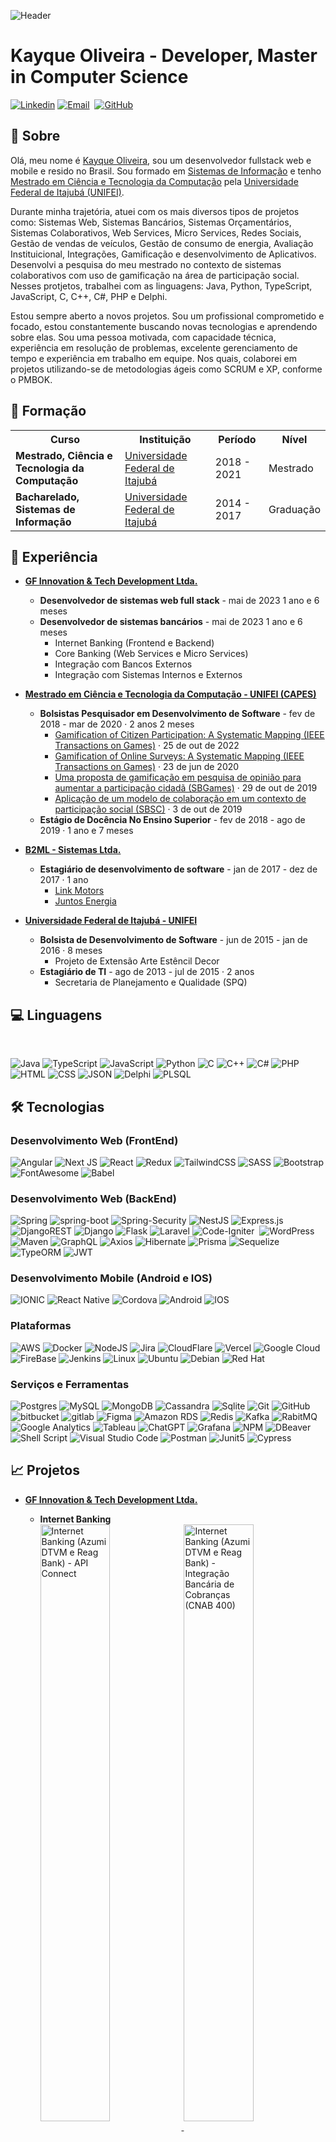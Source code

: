 ![Header](https://github.com/kayque-willy/kayque-willy/blob/main/header%20github.png "Header")

<h1 align="left">Kayque Oliveira - Developer, Master in Computer Science</h1>

[![Linkedin](https://img.shields.io/badge/Linkedin-0077B5?style=for-the-badge&logo=linkedin&logoColor=white)](https://www.linkedin.com/in/kayque-oliveira66/)
[![Email](https://img.shields.io/badge/Microsoft_Outlook-0078D4?style=for-the-badge&logo=microsoft-outlook&logoColor=white)](mailto:kayque-willy@hotmail.com)&nbsp;
[![GitHub](https://img.shields.io/badge/Github-100000?style=for-the-badge&logo=github&logoColor=white)](https://github.com/kayque-willy)

<h2>📝 Sobre</h2>

Olá, meu nome é [Kayque Oliveira](https://www.linkedin.com/in/kayque-oliveira66/), sou um desenvolvedor fullstack web e mobile e resido no Brasil. Sou formado em [Sistemas de Informação](https://unifei.edu.br/) e tenho [Mestrado em Ciência e Tecnologia da Computação](https://ppg-ctc.unifei.edu.br/) pela [Universidade Federal de Itajubá (UNIFEI)](https://unifei.edu.br/).

Durante minha trajetória, atuei com os mais diversos tipos de projetos como: Sistemas Web, Sistemas Bancários, Sistemas Orçamentários, Sistemas Colaborativos, Web Services, Micro Services, Redes Sociais, Gestão de vendas de veículos, Gestão de consumo de energia, Avaliação Instituicional, Integrações, Gamificação e desenvolvimento de Aplicativos. Desenvolvi a pesquisa do meu mestrado no contexto de sistemas colaborativos com uso de gamificação na área de participação social. Nesses protjetos, trabalhei com as linguagens: Java, Python, TypeScript, JavaScript, C, C++, C#, PHP e Delphi.

Estou sempre aberto a novos projetos. Sou um profissional comprometido e focado, estou constantemente buscando novas tecnologias e aprendendo sobre elas. Sou uma pessoa motivada, com capacidade técnica, experiência em resolução de problemas, excelente gerenciamento de tempo e experiência em trabalho em equipe. Nos quais, colaborei em projetos utilizando-se de metodologias ágeis como SCRUM e XP, conforme o PMBOK.

<h2>📘 Formação</h2>

<table>
  <tr>
    <th>Curso</th>
    <th>Instituição</th>
    <th>Período</th>
    <th>Nível</th>
  </tr>
  <tr>
    <td><b>Mestrado, Ciência e Tecnologia da Computação</b></td>
    <td><a href="https://ppg-ctc.unifei.edu.br/">Universidade Federal de Itajubá</a></td>
    <td>2018 - 2021</td>
    <td>Mestrado</td>
  </tr>
  <tr>
    <td><b>Bacharelado, Sistemas de Informação</b></td>
    <td><a href="https://prg.unifei.edu.br/cursos/sistemas-de-informacao/">Universidade Federal de Itajubá</a></td>
    <td>2014 - 2017</td>
    <td>Graduação</td>
  </tr>
 </table>

<h2>🏦 Experiência</h2>

- <b>[GF Innovation & Tech Development Ltda.](https://www.linkedin.com/company/globalfinanceiro)</b>
    - <b>Desenvolvedor de sistemas web full stack</b> -  mai de 2023 1 ano e 6 meses
    - <b>Desenvolvedor de sistemas bancários</b> - mai de 2023  1 ano e 6 meses
        - Internet Banking (Frontend e Backend)
        - Core Banking (Web Services e Micro Services)
        - Integração com Bancos Externos
        - Integração com Sistemas Internos e Externos<br/>
        
- <b>[Mestrado em Ciência e Tecnologia da Computação - UNIFEI (CAPES)](https://www.gov.br/capes/pt-br/acesso-a-informacao/acoes-e-programas/bolsas/bolsas-no-pais)</b>
    - <b>Bolsistas Pesquisador em Desenvolvimento de Software</b> - fev de 2018 - mar de 2020 · 2 anos 2 meses
        - [Gamification of Citizen Participation: A Systematic Mapping (IEEE Transactions on Games)](https://ieeexplore.ieee.org/document/9927332) · 25 de out de 2022
        - [Gamification of Online Surveys: A Systematic Mapping (IEEE Transactions on Games)](https://ieeexplore.ieee.org/document/9123672) · 23 de jun de 2020
        - [Uma proposta de gamificação em pesquisa de opinião para aumentar a participação cidadã (SBGames)](https://www.sbgames.org/sbgames2019/files/papers/CulturaFull/197273.pdf) · 29 de out de 2019
        - [Aplicação de um modelo de colaboração em um contexto de participação social (SBSC)](https://sol.sbc.org.br/index.php/sbsc/article/view/7806) ·  3 de out de 2019
    - <b>Estágio de Docência No Ensino Superior</b> - fev de 2018 - ago de 2019 · 1 ano e 7 meses<br/>
    
- <b>[B2ML - Sistemas Ltda.](https://www.b2ml.com.br/)</b>
    - <b>Estagiário de desenvolvimento de software</b> - jan de 2017 - dez de 2017 · 1 ano
        - [Link Motors](https://linkmotors.com.br/)
        - [Juntos Energia](https://juntosenergia.com.br/)<br/>
        
- <b>[Universidade Federal de Itajubá - UNIFEI](https://unifei.edu.br/)</b>
  - <b>Bolsista de Desenvolvimento de Software</b> - jun de 2015 - jan de 2016 · 8 meses
      -  Projeto de Extensão Arte Estêncil Decor
  - <b>Estagiário de TI</b> - ago de 2013 - jul de 2015 · 2 anos
      - Secretaria de Planejamento e Qualidade (SPQ)

<h2>💻 Linguagens</h2>

</br>

![Java](https://img.shields.io/badge/Java-e11e21?style=for-the-badge&logo=java&logoColor=white")
![TypeScript](https://img.shields.io/badge/TypeScript-007ACC?style=for-the-badge&logo=typescript&logoColor=F7DF1E)
![JavaScript](https://img.shields.io/badge/JavaScript-323330?style=for-the-badge&logo=javascript&logoColor=F7DF1E)
![Python](https://img.shields.io/badge/Python-FFD43B?style=for-the-badge&logo=python&logoColor=blue)
![C](https://img.shields.io/badge/C-00599C?style=for-the-badge&logo=c&logoColor=white)
![C++](https://img.shields.io/badge/C%2B%2B-00599C?style=for-the-badge&logo=c%2B%2B&logoColor=white)
![C#](https://img.shields.io/badge/C%23-239120?style=for-the-badge&logo=csharp&logoColor=white)
![PHP](https://img.shields.io/badge/PHP-777BB4?style=for-the-badge&logo=php&logoColor=white)
![HTML](https://img.shields.io/badge/HTML5-E34F26?style=for-the-badge&logo=html5&logoColor=white)
![CSS](https://img.shields.io/badge/CSS3-1572B6?style=for-the-badge&logo=css3&logoColor=white)
![JSON](https://img.shields.io/badge/json-5E5C5C?style=for-the-badge&logo=json&logoColor=white)
![Delphi](https://img.shields.io/badge/Delphi-B22222?style=for-the-badge&logo=delphi&logoColor=white)
![PLSQL](https://img.shields.io/badge/PLSQL-F80000?style=for-the-badge&logo=oracle&logoColor=black)

<h2>🛠️ Tecnologias</h2>

### Desenvolvimento Web (FrontEnd)

![Angular](https://img.shields.io/badge/Angular-DD0031?style=for-the-badge&logo=angular&logoColor=white)
![Next JS](https://img.shields.io/badge/Next-black?style=for-the-badge&logo=next.js&logoColor=white)
![React](https://img.shields.io/badge/React-20232A?style=for-the-badge&logo=react&logoColor=61DAFB)
![Redux](https://img.shields.io/badge/Redux-593D88?style=for-the-badge&logo=redux&logoColor=white)
![TailwindCSS](https://img.shields.io/badge/tailwindcss-%2338B2AC.svg?style=for-the-badge&logo=tailwind-css&logoColor=white)
![SASS](https://img.shields.io/badge/SASS-hotpink.svg?style=for-the-badge&logo=SASS&logoColor=white)
![Bootstrap](https://img.shields.io/badge/Bootstrap-563D7C?style=for-the-badge&logo=bootstrap&logoColor=white)
![FontAwesome](https://img.shields.io/badge/Font_Awesome-339AF0?style=for-the-badge&logo=fontawesome&logoColor=white)
![Babel](https://img.shields.io/badge/Babel-F9DC3e?style=for-the-badge&logo=babel&logoColor=black)

### Desenvolvimento Web (BackEnd)

![Spring](https://img.shields.io/badge/Spring-6DB33F?style=for-the-badge&logo=spring&logoColor=white)
![spring-boot](https://img.shields.io/badge/Spring_Boot-6DB33F?style=for-the-badge&logo=spring-boot&logoColor=white)
![Spring-Security](https://img.shields.io/badge/Spring_Security-6DB33F?style=for-the-badge&logo=Spring-Security&logoColor=white)
![NestJS](https://img.shields.io/badge/nestjs-E0234E?style=for-the-badge&logo=nestjs&logoColor=white)
![Express.js](https://img.shields.io/badge/express.js-%23404d59.svg?style=for-the-badge&logo=express&logoColor=%2361DAFB)
![DjangoREST](https://img.shields.io/badge/DJANGO-REST-ff1709?style=for-the-badge&logo=django&logoColor=white&color=ff1709&labelColor=gray)
![Django](https://img.shields.io/badge/django-%23092E20.svg?style=for-the-badge&logo=django&logoColor=white)
![Flask](https://img.shields.io/badge/Flask-000000?style=for-the-badge&logo=flask&logoColor=white)
![Laravel](https://img.shields.io/badge/laravel-%23FF2D20.svg?style=for-the-badge&logo=laravel&logoColor=white)
![Code-Igniter](https://img.shields.io/badge/CodeIgniter-%23EF4223.svg?style=for-the-badge&logo=codeIgniter&logoColor=white)&nbsp;
![WordPress](https://img.shields.io/badge/Wordpress-21759B?style=for-the-badge&logo=wordpress&logoColor=whit)
![Maven](https://img.shields.io/badge/apache_maven-C71A36?style=for-the-badge&logo=apachemaven&logoColor=white)
![GraphQL](https://img.shields.io/badge/GraphQl-E10098?style=for-the-badge&logo=graphql&logoColor=white)
![Axios](https://img.shields.io/badge/axios-671ddf?&style=for-the-badge&logo=axios&logoColor=white)
![Hibernate](https://img.shields.io/badge/Hibernate-59666C?style=for-the-badge&logo=Hibernate&logoColor=white)
![Prisma](https://img.shields.io/badge/Prisma-3982CE?style=for-the-badge&logo=Prisma&logoColor=white)
![Sequelize](https://img.shields.io/badge/Sequelize-52B0E7?style=for-the-badge&logo=Sequelize&logoColor=white)
![TypeORM](https://img.shields.io/badge/typeorm-FE0803?style=for-the-badge&logo=typeorm&logoColor=white)
![JWT](https://img.shields.io/badge/JWT-000000?style=for-the-badge&logo=JSON%20web%20tokens&logoColor=white)

### Desenvolvimento Mobile (Android e IOS)

![IONIC](https://img.shields.io/badge/Ionic-3880FF?style=for-the-badge&logo=ionic&logoColor=white)
![React Native](https://img.shields.io/badge/React_Native-20232A?style=for-the-badge&logo=react&logoColor=61DAFB)
![Cordova](https://img.shields.io/badge/Cordova-35434F?style=for-the-badge&logo=apache-cordova&logoColor=E8E8E8)
![Android](	https://img.shields.io/badge/Android-3DDC84?style=for-the-badge&logo=android&logoColor=white)
![IOS](https://img.shields.io/badge/iOS-000000?style=for-the-badge&logo=ios&logoColor=white)

### Plataformas

![AWS](https://img.shields.io/badge/AWS-f79201?style=for-the-badge&logo=amazon&logoColor=white)
![Docker](https://img.shields.io/badge/Docker-2CA5E0?style=for-the-badge&logo=docker&logoColor=white)
![NodeJS](https://img.shields.io/badge/node.js-6DA55F?style=for-the-badge&logo=node.js&logoColor=white)
![Jira](https://img.shields.io/badge/Jira-0052CC?style=for-the-badge&logo=Jira&logoColor=white)
![CloudFlare](https://img.shields.io/badge/Cloudflare-F38020?style=for-the-badge&logo=Cloudflare&logoColor=white)
![Vercel](https://img.shields.io/badge/Vercel-000000?style=for-the-badge&logo=vercel&logoColor=white)
![Google Cloud](https://img.shields.io/badge/GCP-4285f4?style=for-the-badge&logo=google&logoColor=white)
![FireBase](https://img.shields.io/badge/Firebase-F5820B?style=for-the-badge&logo=firebase&logoColor=FFCB2B)
![Jenkins](https://img.shields.io/badge/Jenkins-D24939?style=for-the-badge&logo=Jenkins&logoColor=white)
![Linux](https://img.shields.io/badge/Linux-FCC624?style=for-the-badge&logo=linux&logoColor=black)
![Ubuntu](https://img.shields.io/badge/Ubuntu-E95420?style=for-the-badge&logo=ubuntu&logoColor=white)
![Debian](https://img.shields.io/badge/Debian-A81D33?style=for-the-badge&logo=debian&logoColor=white)
![Red Hat](https://img.shields.io/badge/Red%20Hat-EE0000?style=for-the-badge&logo=redhat&logoColor=white)

### Serviços e Ferramentas

![Postgres](https://img.shields.io/badge/PostgreSQL-316192?style=for-the-badge&logo=postgresql&logoColor=white)
![MySQL](https://img.shields.io/badge/mysql-%2300f.svg?style=for-the-badge&logo=mysql&logoColor=white)
![MongoDB](https://img.shields.io/badge/MongoDB-%234ea94b.svg?style=for-the-badge&logo=mongodb&logoColor=white)
![Cassandra](https://img.shields.io/badge/Cassandra-1287B1?style=for-the-badge&logo=apache%20cassandra&logoColor=white)
![Sqlite](https://img.shields.io/badge/Sqlite-003B57?style=for-the-badge&logo=sqlite&logoColor=white)
![Git](https://img.shields.io/badge/Git-F05032?style=for-the-badge&logo=git&logoColor=white)
![GitHub](https://img.shields.io/badge/github-%23121011.svg?style=for-the-badge&logo=github&logoColor=white)
![bitbucket](https://img.shields.io/badge/Bitbucket-0747a6?style=for-the-badge&logo=bitbucket&logoColor=white)
![gitlab](https://img.shields.io/badge/GitLab-330F63?style=for-the-badge&logo=gitlab&logoColor=white)
![Figma](https://img.shields.io/badge/figma-%23F24E1E.svg?style=for-the-badge&logo=figma&logoColor=white)
![Amazon RDS](https://img.shields.io/badge/Amazon%20RDS-527FFF?style=for-the-badge&logo=amazon-rds&logoColor=white)
![Redis](https://img.shields.io/badge/redis-%23DD0031.svg?&style=for-the-badge&logo=redis&logoColor=white)
![Kafka](https://img.shields.io/badge/Apache_Kafka-231F20?style=for-the-badge&logo=apache-kafka&logoColor=white)
![RabitMQ](https://img.shields.io/badge/rabbitmq-%23FF6600.svg?&style=for-the-badge&logo=rabbitmq&logoColor=white)
![Google Analytics](https://img.shields.io/badge/Google%20Analytics-E37400?style=for-the-badge&logo=google%20analytics&logoColor=white)
![Tableau](https://img.shields.io/badge/Tableau-E97627?style=for-the-badge&logo=Tableau&logoColor=white)
![ChatGPT](https://img.shields.io/badge/ChatGPT-74aa9c?style=for-the-badge&logo=openai&logoColor=white)
![Grafana](https://img.shields.io/badge/Grafana-F2F4F9?style=for-the-badge&logo=grafana&logoColor=orange&labelColor=F2F4F9)
![NPM](https://img.shields.io/badge/npm-CB3837?style=for-the-badge&logo=npm&logoColor=white)
![DBeaver](https://img.shields.io/badge/dbeaver-382923?style=for-the-badge&logo=dbeaver&logoColor=white)
![Shell Script](https://img.shields.io/badge/shell_script-%23121011.svg?style=for-the-badge&logo=gnu-bash&logoColor=white)
![Visual Studio Code](https://img.shields.io/badge/Visual%20Studio%20Code-0078d7.svg?style=for-the-badge&logo=visual-studio-code&logoColor=white)
![Postman](https://img.shields.io/badge/Postman-FF6C37?style=for-the-badge&logo=Postman&logoColor=white)
![Junit5](https://img.shields.io/badge/Junit5-25A162?style=for-the-badge&logo=junit5&logoColor=white)
![Cypress](https://img.shields.io/badge/Cypress-17202C?style=for-the-badge&logo=cypress&logoColor=white)

<h2>📈 Projetos</h2>

- <b>[GF Innovation & Tech Development Ltda.](https://www.linkedin.com/company/globalfinanceiro)</b>
  - <b>Internet Banking</b> <br/>
      <a href="https://azumidtvm.com.br/" target="_blank">
         <img align="center" src="https://github.com/kayque-willy/kayque-willy/blob/main/Projeto%20(26).PNG" width="49.5%" alt="Internet Banking (Azumi DTVM e Reag Bank) - API Connect"/>
      </a>
      <a href="https://azumidtvm.com.br/" target="_blank">
        <img align="center" src="https://github.com/kayque-willy/kayque-willy/blob/main/Projeto%20(25).PNG" width="49.5%" alt="Internet Banking (Azumi DTVM e Reag Bank) - Integração Bancária de Cobranças (CNAB 400)"/>
      </a>
      <a href="https://azumidtvm.com.br/" target="_blank">
        <img align="center" src="https://github.com/kayque-willy/kayque-willy/blob/main/Projeto%20(24).PNG" width="49.5%" alt="Internet Banking (Azumi DTVM e Reag Bank) - Integração Bancária de Pagamentos e Transferências (CNAB 240)"/>
      </a>
      <a href="https://azumidtvm.com.br/" target="_blank">
        <img align="center" src="https://github.com/kayque-willy/kayque-willy/blob/main/Projeto%20(23).PNG" width="49.5%" alt="Internet Banking (Azumi DTVM)"/>
      </a>
      <a href="https://reag.com.br/" target="_blank">
        <img align="center" src="https://github.com/kayque-willy/kayque-willy/blob/main/Projeto%20(22).PNG" width="49.5%" alt="Internet Banking (Reag Bank)"/>
      </a> 
  - <b>Core Banking</b><br/>
      <a href="https://azumidtvm.com.br/" target="_blank">
        <img align="center" src="https://github.com/kayque-willy/kayque-willy/blob/main/Projeto%20(21).PNG" width="49.5%" alt="Core Banking (Azumi DTVM e Reag Bank) - Serviço de Cobranças, Pagamentos e Transferências"/>
      </a>
      <a href="https://azumidtvm.com.br/" target="_blank">
        <img align="center" src="https://github.com/kayque-willy/kayque-willy/blob/main/Projeto%20(20).PNG" width="49.5%" alt="Core Banking (Azumi DTVM e Reag Bank) - Serviço de Protestos"/>
      </a>
        
- <b>[Mestrado em Ciência e Tecnologia da Computação - UNIFEI (CAPES)](https://www.gov.br/capes/pt-br/acesso-a-informacao/acoes-e-programas/bolsas/bolsas-no-pais)</b>

   - <b>Opina Aí</b> <br/>
      <a href="https://www.neiru.org/" target="_blank">
        <img align="center" src="https://github.com/kayque-willy/kayque-willy/blob/main/Projeto%20(13).PNG" width="49.5%" alt="Opina Aí - Web Site"/>
      </a>
      <a href="https://play.google.com/store/apps/details?id=io.ionic.neirusurveysapp&hl=pt_BR&gl=US" target="_blank">
        <img align="center" src="https://github.com/kayque-willy/kayque-willy/blob/main/Projeto%20(14).PNG" width="49.5%" alt="Opina Aí - App"/>
      </a>
      <a href="https://www.neiru.org/" target="_blank">
        <img align="center" src="https://github.com/kayque-willy/kayque-willy/blob/main/Projeto%20(16).PNG" width="49.5%" alt="Opina Aí - API RESTFUL"/>
      </a>
    
   - <b>Neiru Agentes</b> <br/>
      <a href="https://www.neiru.org/" target="_blank">
        <img align="center" src="https://github.com/kayque-willy/kayque-willy/blob/main/Projeto%20(18).PNG" width="49.5%" alt="NEIRU Agentes - API RESTFUL"/>
      </a>
      <a href="https://play.google.com/store/search?q=neiru+agentes&c=apps&hl=pt_BR&gl=US&pli=1" target="_blank">
        <img align="center" src="https://github.com/kayque-willy/kayque-willy/blob/main/Projeto%20(19).PNG" width="49.5%" alt="NEIRU Agentes - App"/>
      </a>
      
- <b>[B2ML - Sistemas Ltda.](https://www.b2ml.com.br/)</b>

  - <b>Link Motors</b> <br/>
    <a href="https://www.linkmotors.com.br/" target="_blank">
      <img align="center" src="https://github.com/kayque-willy/kayque-willy/blob/main/Projeto%20(7).PNG" width="49.5%" alt="Link Motors - Web Site"/>
    </a>
    <a href="https://www.linkmotors.com.br/" target="_blank">
      <img align="center" src="https://github.com/kayque-willy/kayque-willy/blob/main/Projeto%20(8).PNG" width="49.5%" alt="Link Motors - API RESTFUL"/>
    </a>
    
  - <b>Juntos Energia</b> <br/>
    <a href="https://juntosenergia.com.br/" target="_blank">
      <img align="center" src="https://github.com/kayque-willy/kayque-willy/blob/main/Projeto%20(9).PNG" width="49.5%" alt="Juntos Energia Compartilhada - Web Site"/>
    </a>
    <a href="https://juntosenergia.com.br/" target="_blank">
      <img align="center" src="https://github.com/kayque-willy/kayque-willy/blob/main/Projeto%20(10).PNG" width="49.5%" alt="Juntos Energia Compartilhada - API Web Flux"/>
    </a>
    <a href="https://juntosenergia.com.br/" target="_blank">
      <img align="center" src="https://github.com/kayque-willy/kayque-willy/blob/main/Projeto%20(11).PNG" width="49.5%" alt="Juntos Energia Compartilhada - API RESTFUL"/>
    </a>
    <a href="https://play.google.com/store/apps/details?id=com.enecred.enercredapp&hl=pt_BR&gl=US" target="_blank">
      <img align="center" src="https://github.com/kayque-willy/kayque-willy/blob/main/Projeto%20(12).PNG" width="49.5%" alt="Juntos Energia Compartilhada - App"/>
    </a>
    
  - <b>Rakuten</b> <br/>
    <a href="https://www.rakuten.com/" target="_blank">
      <img align="center" src="https://github.com/kayque-willy/kayque-willy/blob/main/Projeto%20(6).PNG" width="49.5%" alt="Rakuten - API RESTFUL"/>
    </a>
        
- <b>[Universidade Federal de Itajubá - UNIFEI](https://unifei.edu.br/)</b>
  <br/>
    - <b>Estagiário de TI - Secretaria de Planejamento e Qualidade (SPQ)</b> <br/>
      <a href="" target="_blank">
        <img align="center" src="https://github.com/kayque-willy/kayque-willy/blob/main/Projeto%20(1).PNG" width="49.5%" alt="Sistema de Gestão Orçamentário (SPQ)"/>
      </a>
      <a href="https://cpa.unifei.edu.br/" target="_blank">
        <img align="center" src="https://github.com/kayque-willy/kayque-willy/blob/main/Projeto%20(2).PNG" width="49.5%" alt="Sistema de Avaliação Institucional (CPA) - API"/>
      </a>
      <a href="https://cpa.unifei.edu.br/" target="_blank">
        <img align="center" src="https://github.com/kayque-willy/kayque-willy/blob/main/Projeto%20(3).PNG" width="49.5%" alt="Sistema de Avaliação Institucional (CPA)"/>
      </a>

   - <b>Bolsista de Desenvolvimento de Software - Projeto de Extensão Arte Estêncial Decor</b> <br/>
      <a href="https://unifei.edu.br/unifei-realiza-o-projeto-estencil-arte-decor/" target="_blank">
        <img align="center" src="https://github.com/kayque-willy/kayque-willy/blob/main/Projeto%20(4).PNG" width="49.5%" alt="E-Commerce da Associação Artes da Terra (AAT)"/>
      </a>
      <a href="https://unifei.edu.br/unifei-realiza-o-projeto-estencil-arte-decor/" target="_blank">
        <img align="center" src="https://github.com/kayque-willy/kayque-willy/blob/main/Projeto%20(5).PNG" width="49.5%" alt="Projeto de Extensão Arte Estêncil Decor "/>
      </a>

